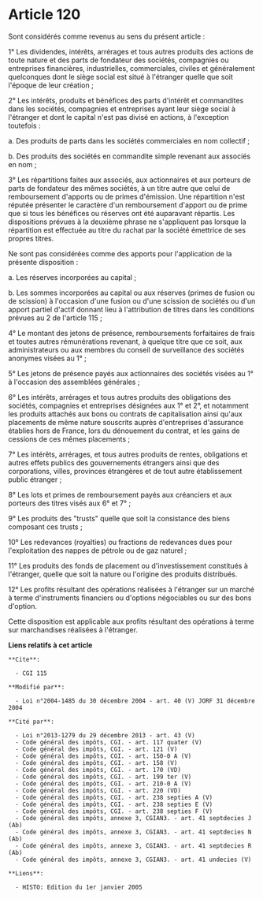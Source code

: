 # Article 120

Sont considérés comme revenus au sens du présent article :

1° Les dividendes, intérêts, arrérages et tous autres produits des actions de toute nature et des parts de fondateur des
sociétés, compagnies ou entreprises financières, industrielles, commerciales, civiles et généralement quelconques dont le
siège social est situé à l'étranger quelle que soit l'époque de leur création ;

2° Les intérêts, produits et bénéfices des parts d'intérêt et commandites dans les sociétés, compagnies et entreprises ayant
leur siège social à l'étranger et dont le capital n'est pas divisé en actions, à l'exception toutefois :

a. Des produits de parts dans les sociétés commerciales en nom collectif ;

b. Des produits des sociétés en commandite simple revenant aux associés en nom ;

3° Les répartitions faites aux associés, aux actionnaires et aux porteurs de parts de fondateur des mêmes sociétés, à un
titre autre que celui de remboursement d'apports ou de primes d'émission. Une répartition n'est réputée présenter le
caractère d'un remboursement d'apport ou de prime que si tous les bénéfices ou réserves ont été auparavant répartis. Les
dispositions prévues à la deuxième phrase ne s'appliquent pas lorsque la répartition est effectuée au titre du rachat par la
société émettrice de ses propres titres.

Ne sont pas considérées comme des apports pour l'application de la présente disposition :

a. Les réserves incorporées au capital ;

b. Les sommes incorporées au capital ou aux réserves (primes de fusion ou de scission) à l'occasion d'une fusion ou d'une
scission de sociétés ou d'un apport partiel d'actif donnant lieu à l'attribution de titres dans les conditions prévues au 2
de l'article 115 ;

4° Le montant des jetons de présence, remboursements forfaitaires de frais et toutes autres rémunérations revenant, à quelque
titre que ce soit, aux administrateurs ou aux membres du conseil de surveillance des sociétés anonymes visées au 1° ;

5° Les jetons de présence payés aux actionnaires des sociétés visées au 1° à l'occasion des assemblées générales ;

6° Les intérêts, arrérages et tous autres produits des obligations des sociétés, compagnies et entreprises désignées aux 1°
et 2°, et notamment les produits attachés aux bons ou contrats de capitalisation ainsi qu'aux placements de même nature
souscrits auprès d'entreprises d'assurance établies hors de France, lors du dénouement du contrat, et les gains de cessions
de ces mêmes placements ;

7° Les intérêts, arrérages, et tous autres produits de rentes, obligations et autres effets publics des gouvernements
étrangers ainsi que des corporations, villes, provinces étrangères et de tout autre établissement public étranger ;

8° Les lots et primes de remboursement payés aux créanciers et aux porteurs des titres visés aux 6° et 7° ;

9° Les produits des "trusts" quelle que soit la consistance des biens composant ces trusts ;

10° Les redevances (royalties) ou fractions de redevances dues pour l'exploitation des nappes de pétrole ou de gaz naturel ;

11° Les produits des fonds de placement ou d'investissement constitués à l'étranger, quelle que soit la nature ou l'origine
des produits distribués.

12° Les profits résultant des opérations réalisées à l'étranger sur un marché à terme d'instruments financiers ou d'options
négociables ou sur des bons d'option.

Cette disposition est applicable aux profits résultant des opérations à terme sur marchandises réalisées à l'étranger.

**Liens relatifs à cet article**

	**Cite**:

	  - CGI 115

	**Modifié par**:

	  - Loi n°2004-1485 du 30 décembre 2004 - art. 40 (V) JORF 31 décembre 2004

	**Cité par**:

	  - Loi n°2013-1279 du 29 décembre 2013 - art. 43 (V)
	  - Code général des impôts, CGI. - art. 117 quater (V)
	  - Code général des impôts, CGI. - art. 121 (V)
	  - Code général des impôts, CGI. - art. 150-0 A (V)
	  - Code général des impôts, CGI. - art. 158 (V)
	  - Code général des impôts, CGI. - art. 170 (VD)
	  - Code général des impôts, CGI. - art. 199 ter (V)
	  - Code général des impôts, CGI. - art. 210-0 A (V)
	  - Code général des impôts, CGI. - art. 220 (VD)
	  - Code général des impôts, CGI. - art. 238 septies A (V)
	  - Code général des impôts, CGI. - art. 238 septies E (V)
	  - Code général des impôts, CGI. - art. 238 septies F (V)
	  - Code général des impôts, annexe 3, CGIAN3. - art. 41 septdecies J (Ab)
	  - Code général des impôts, annexe 3, CGIAN3. - art. 41 septdecies N (Ab)
	  - Code général des impôts, annexe 3, CGIAN3. - art. 41 septdecies R (Ab)
	  - Code général des impôts, annexe 3, CGIAN3. - art. 41 undecies (V)

	**Liens**:

	  - HISTO: Edition du 1er janvier 2005

